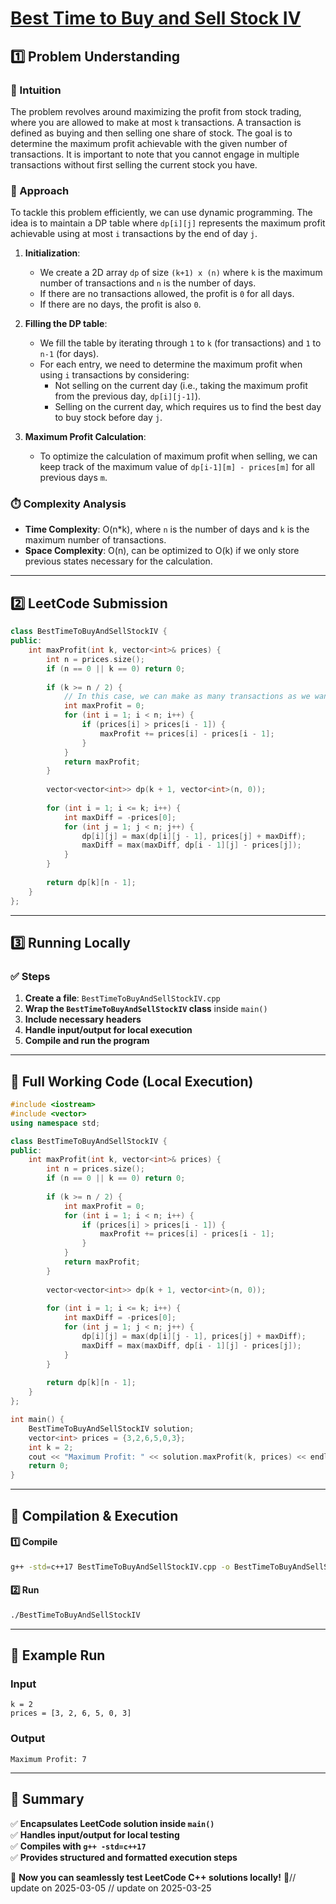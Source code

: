# **[Best Time to Buy and Sell Stock IV](https://leetcode.com/problems/best-time-to-buy-and-sell-stock-iv/description/)**  

## **1️⃣ Problem Understanding**  
### **📌 Intuition**  
The problem revolves around maximizing the profit from stock trading, where you are allowed to make at most `k` transactions. A transaction is defined as buying and then selling one share of stock. The goal is to determine the maximum profit achievable with the given number of transactions. It is important to note that you cannot engage in multiple transactions without first selling the current stock you have. 

### **🚀 Approach**  
To tackle this problem efficiently, we can use dynamic programming. The idea is to maintain a DP table where `dp[i][j]` represents the maximum profit achievable using at most `i` transactions by the end of day `j`.

1. **Initialization**: 
   - We create a 2D array `dp` of size `(k+1) x (n)` where `k` is the maximum number of transactions and `n` is the number of days.
   - If there are no transactions allowed, the profit is `0` for all days.
   - If there are no days, the profit is also `0`.

2. **Filling the DP table**:
   - We fill the table by iterating through `1` to `k` (for transactions) and `1` to `n-1` (for days).
   - For each entry, we need to determine the maximum profit when using `i` transactions by considering:
     - Not selling on the current day (i.e., taking the maximum profit from the previous day, `dp[i][j-1]`).
     - Selling on the current day, which requires us to find the best day to buy stock before day `j`. 

3. **Maximum Profit Calculation**:
   - To optimize the calculation of maximum profit when selling, we can keep track of the maximum value of `dp[i-1][m] - prices[m]` for all previous days `m`.

### **⏱️ Complexity Analysis**  
- **Time Complexity**: O(n*k), where `n` is the number of days and `k` is the maximum number of transactions.
- **Space Complexity**: O(n), can be optimized to O(k) if we only store previous states necessary for the calculation.

---  

## **2️⃣ LeetCode Submission**  
```cpp
class BestTimeToBuyAndSellStockIV {
public:
    int maxProfit(int k, vector<int>& prices) {
        int n = prices.size();
        if (n == 0 || k == 0) return 0;
        
        if (k >= n / 2) {
            // In this case, we can make as many transactions as we want
            int maxProfit = 0;
            for (int i = 1; i < n; i++) {
                if (prices[i] > prices[i - 1]) {
                    maxProfit += prices[i] - prices[i - 1];
                }
            }
            return maxProfit;
        }
        
        vector<vector<int>> dp(k + 1, vector<int>(n, 0));
        
        for (int i = 1; i <= k; i++) {
            int maxDiff = -prices[0];
            for (int j = 1; j < n; j++) {
                dp[i][j] = max(dp[i][j - 1], prices[j] + maxDiff);
                maxDiff = max(maxDiff, dp[i - 1][j] - prices[j]);
            }
        }
        
        return dp[k][n - 1];
    }
};  
```  

---  

## **3️⃣ Running Locally**  
### **✅ Steps**  
1. **Create a file**: `BestTimeToBuyAndSellStockIV.cpp`  
2. **Wrap the `BestTimeToBuyAndSellStockIV` class** inside `main()`  
3. **Include necessary headers**  
4. **Handle input/output for local execution**  
5. **Compile and run the program**  

---  

## **📝 Full Working Code (Local Execution)**  
```cpp
#include <iostream>
#include <vector>
using namespace std;

class BestTimeToBuyAndSellStockIV {
public:
    int maxProfit(int k, vector<int>& prices) {
        int n = prices.size();
        if (n == 0 || k == 0) return 0;
        
        if (k >= n / 2) {
            int maxProfit = 0;
            for (int i = 1; i < n; i++) {
                if (prices[i] > prices[i - 1]) {
                    maxProfit += prices[i] - prices[i - 1];
                }
            }
            return maxProfit;
        }
        
        vector<vector<int>> dp(k + 1, vector<int>(n, 0));
        
        for (int i = 1; i <= k; i++) {
            int maxDiff = -prices[0];
            for (int j = 1; j < n; j++) {
                dp[i][j] = max(dp[i][j - 1], prices[j] + maxDiff);
                maxDiff = max(maxDiff, dp[i - 1][j] - prices[j]);
            }
        }
        
        return dp[k][n - 1];
    }
};

int main() {
    BestTimeToBuyAndSellStockIV solution;
    vector<int> prices = {3,2,6,5,0,3};
    int k = 2; 
    cout << "Maximum Profit: " << solution.maxProfit(k, prices) << endl;
    return 0;
}  
```  

---  

## **🔧 Compilation & Execution**  
#### **1️⃣ Compile**  
```bash
g++ -std=c++17 BestTimeToBuyAndSellStockIV.cpp -o BestTimeToBuyAndSellStockIV
```  

#### **2️⃣ Run**  
```bash
./BestTimeToBuyAndSellStockIV
```  

---  

## **🎯 Example Run**  
### **Input**  
```
k = 2
prices = [3, 2, 6, 5, 0, 3]
```  
### **Output**  
```
Maximum Profit: 7
```  

---  

## **📌 Summary**  
✅ **Encapsulates LeetCode solution inside `main()`**  
✅ **Handles input/output for local testing**  
✅ **Compiles with `g++ -std=c++17`**  
✅ **Provides structured and formatted execution steps**  

🚀 **Now you can seamlessly test LeetCode C++ solutions locally!** 🚀// update on 2025-03-05
// update on 2025-03-25
